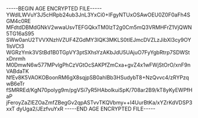 -----BEGIN AGE ENCRYPTED FILE-----
YWdlLWVuY3J5cHRpb24ub3JnL3YxCi0+IFgyNTUxOSAwOEU0Z0F0aFh4SGM4c0RE
MFdtdDBMdGNkV2wwaUsvTEFGQkxTM0lzT2g0Cm5mQ3VRMHFrZ1VjQWN5TG16aS95
SWw0anU2TVVXNzhVZUF4ZGdMY3lQK3MKLS0tIEJmcDVZLzJibXl3cy9OY1lsVCt3
WGRzYmk3VStBd1B0TGpVY3ptSXhsYzAKbJdU5UAjuO7FyYgbRtrp7SDWStxDnrmh
M0DmwN6w577MPvlgPhCzVGtOcSAKPfZmCxa+gvZ4x1wFWjStOrO/xnF9nVABdaTK
NfEv8K5VAOKOBoonRM6gX8sqjpSB0ahlBb3HSudybT8+NzQvvc4/zRYPzqwB6eTr
fSMRREd/KgN70polyg9m/pgVSi7yR5HAbolkuiSpK/708ar2B9/kT8yKyEWPfHaP
jFeroyZaZlEZOaZmfZBegGv2qpASTvvTKQVbmy++I4UurBtKa/xYZrKdVDSP3xxT
dyUga2/JEzfvuYxR
-----END AGE ENCRYPTED FILE-----
